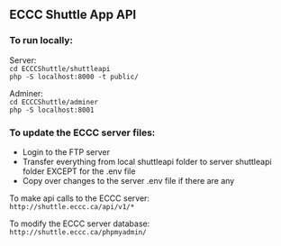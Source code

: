 ## ECCC Shuttle App API

### To run locally:
Server:\
`cd ECCCShuttle/shuttleapi`\
`php -S localhost:8000 -t public/`

Adminer:\
`cd ECCCShuttle/adminer`\
`php -S localhost:8001`


### To update the ECCC server files:
- Login to the FTP server
- Transfer everything from local shuttleapi folder to server shuttleapi folder EXCEPT for the .env file
- Copy over changes to the server .env file if there are any

To make api calls to the ECCC server:\
`http://shuttle.eccc.ca/api/v1/*`

To modify the ECCC server database:\
`http://shuttle.eccc.ca/phpmyadmin/`
